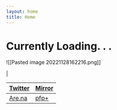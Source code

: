```yaml
---
layout: home
title: Home
---
```

# Currently Loading. . .

![[Pasted image 20221128162216.png]]

| 



[Twitter](https://twitter.com/xiaopilled)           | [Mirror](https://mirror.xyz/deng2.eth) |
| --------------------------------------------------- | -------------------------------------- |
| [Are.na](https://www.are.na/image-consultant/index) | [pfp+](pfp-pl.us)                      |